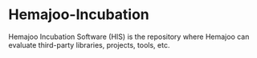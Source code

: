 # Hemajoo-Incubation

Hemajoo Incubation Software (HIS) is the repository where Hemajoo can evaluate third-party libraries, projects, tools, etc.
